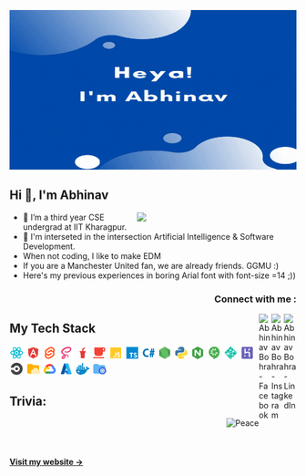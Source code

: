 <p align="center"><img src="https://github.com/abhinav-bohra/abhinav-bohra/blob/main/abhinav.gif" width="1380px" height="280px"></p>

<h2 align="left">Hi 👋, I'm Abhinav</h2>
<!--Intro Section-->
<img src="https://github.com/chiraag-kakar/chiraag-kakar/blob/master/hadder.gif" width="280px" align="right">

- 🔭 I’m a third year CSE undergrad at IIT Kharagpur.
- 🌱 I'm interseted in the intersection Artificial Intelligence & Software Development.
-  When not coding, I like to make EDM 
-  If you are a Manchester United fan, we are already friends. GGMU :)
-  Here's my previous experiences in boring Arial font with font-size =14 ;))


<!--Connect Section-->
<h3 align="right">Connect with me :</h3>
<a href="https://linkedin.com/in/abhinav-bohra">
	<img align="right" alt="Abhinav Bohra - LinkedIn" width="22px" src="https://upload.wikimedia.org/wikipedia/commons/thumb/e/e9/Linkedin_icon.svg/256px-Linkedin_icon.svg.png"/>
</a>
<a href="https://instagram.com/abhinavbohra01">
	<img align="right" alt="Abhinav Bohra - Instagram" width="22px" src="https://cdn.jsdelivr.net/npm/simple-icons@v3/icons/instagram.svg"/>
</a>
<a href="https://facebook.com/abhinavbohra01">
	<img align="right" alt="Abhinav Bohra - Facebook" width="22px" src="https://cdn.jsdelivr.net/npm/simple-icons@v3/icons/facebook.svg"/>
</a>

<!--Skills Section-->
## My Tech Stack
<p align="left">
	<img src="https://github.com/PKief/vscode-material-icon-theme/blob/master/icons/react.svg" alt="react" width="25" height="25" />
	<img src="https://github.com/PKief/vscode-material-icon-theme/blob/master/icons/angular.svg" alt="angular-js" width="25" height="25" />
	<img src="https://github.com/PKief/vscode-material-icon-theme/blob/master/icons/svelte.svg" alt="svelte" width="25" height="25" />
	<img src="https://github.com/PKief/vscode-material-icon-theme/blob/master/icons/sass.svg" alt="sass" width="25" height="25" />
	<img src="https://github.com/PKief/vscode-material-icon-theme/blob/master/icons/gulp.svg" alt="gulp" width="25" height="25" />
	<img src="https://github.com/PKief/vscode-material-icon-theme/blob/master/icons/java.svg" alt="java" width="25" height="25" />
	<img src="https://github.com/PKief/vscode-material-icon-theme/blob/master/icons/javascript.svg" alt="javascript" width="25" height="25" />
	<img src="https://github.com/PKief/vscode-material-icon-theme/blob/master/icons/typescript.svg" alt="typescript" width="25" height="25" />
	<img src="https://github.com/PKief/vscode-material-icon-theme/blob/master/icons/csharp.svg" alt=".NET" width="25" height="25" />
	<img src="https://github.com/PKief/vscode-material-icon-theme/blob/master/icons/nodejs_alt.svg" alt="nodejs" width="25" height="25" />
	<img src="https://github.com/PKief/vscode-material-icon-theme/blob/master/icons/python.svg" alt="python" width="25" height="25" />
	<img src="https://github.com/PKief/vscode-material-icon-theme/blob/master/icons/nginx.svg" alt="nginx" width="25" height="25" />
	<img src="https://github.com/PKief/vscode-material-icon-theme/blob/master/icons/cucumber.svg" alt="cucumber" width="25" height="25" />
	<img src="https://github.com/PKief/vscode-material-icon-theme/blob/master/icons/netlify.svg" alt="netlify" width="25" height="25" />
	<img src="https://github.com/PKief/vscode-material-icon-theme/blob/master/icons/heroku.svg" alt="heroku" width="25" height="25" />
	<img src="https://github.com/PKief/vscode-material-icon-theme/blob/master/icons/circleci_light.svg" alt="circleci" width="25" height="25" />
	<img src="https://github.com/PKief/vscode-material-icon-theme/blob/master/icons/folder-aws.svg" alt="aws" width="25" height="25" />
	<img src="https://github.com/PKief/vscode-material-icon-theme/blob/master/icons/gcp.svg" alt="gcp" width="25" height="25" />
	<img src="https://github.com/PKief/vscode-material-icon-theme/blob/master/icons/azure.svg" alt="azure" width="25" height="25" />
	<img src="https://github.com/PKief/vscode-material-icon-theme/blob/master/icons/docker.svg" alt="Docker" width="25" height="25" />
	<img src="https://github.com/PKief/vscode-material-icon-theme/blob/master/icons/folder-kubernetes.svg" alt="Kubernetes" width="25" height="25" />
</p>

<!--Trivia Section-->
## Trivia:

<img align="right" src="https://res.cloudinary.com/murshidazher/image/upload/w_auto,dpr_1.0,c_scale,f_webp,fl_awebp.progressive.progressive:semi,f_webp,fl_awebp,q_100/readme-peace.png" height="140" title="Peace" />

<br/><br/><br/><br/>
**[Visit my website &rarr;](https://abhinavbohra.technology/)**
